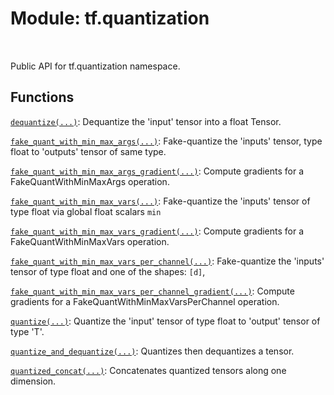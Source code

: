 <div itemscope itemtype="http://developers.google.com/ReferenceObject">
<meta itemprop="name" content="tf.quantization" />
<meta itemprop="path" content="Stable" />
</div>

# Module: tf.quantization


<table class="tfo-notebook-buttons tfo-api" align="left">
</table>



Public API for tf.quantization namespace.



## Functions

[`dequantize(...)`](../tf/quantization/dequantize.md): Dequantize the 'input' tensor into a float Tensor.

[`fake_quant_with_min_max_args(...)`](../tf/quantization/fake_quant_with_min_max_args.md): Fake-quantize the 'inputs' tensor, type float to 'outputs' tensor of same type.

[`fake_quant_with_min_max_args_gradient(...)`](../tf/quantization/fake_quant_with_min_max_args_gradient.md): Compute gradients for a FakeQuantWithMinMaxArgs operation.

[`fake_quant_with_min_max_vars(...)`](../tf/quantization/fake_quant_with_min_max_vars.md): Fake-quantize the 'inputs' tensor of type float via global float scalars `min`

[`fake_quant_with_min_max_vars_gradient(...)`](../tf/quantization/fake_quant_with_min_max_vars_gradient.md): Compute gradients for a FakeQuantWithMinMaxVars operation.

[`fake_quant_with_min_max_vars_per_channel(...)`](../tf/quantization/fake_quant_with_min_max_vars_per_channel.md): Fake-quantize the 'inputs' tensor of type float and one of the shapes: `[d]`,

[`fake_quant_with_min_max_vars_per_channel_gradient(...)`](../tf/quantization/fake_quant_with_min_max_vars_per_channel_gradient.md): Compute gradients for a FakeQuantWithMinMaxVarsPerChannel operation.

[`quantize(...)`](../tf/quantization/quantize.md): Quantize the 'input' tensor of type float to 'output' tensor of type 'T'.

[`quantize_and_dequantize(...)`](../tf/quantization/quantize_and_dequantize.md): Quantizes then dequantizes a tensor.

[`quantized_concat(...)`](../tf/quantization/quantized_concat.md): Concatenates quantized tensors along one dimension.



